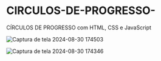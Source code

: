 # CIRCULOS-DE-PROGRESSO-
CÍRCULOS DE PROGRESSO com HTML, CSS e JavaScript


![Captura de tela 2024-08-30 174503](https://github.com/user-attachments/assets/f5cabb93-83d1-4d5e-9de6-14c40f270b9d)

![Captura de tela 2024-08-30 174346](https://github.com/user-attachments/assets/a2e410c5-e0fd-4aca-beb1-dae063d44c61)
